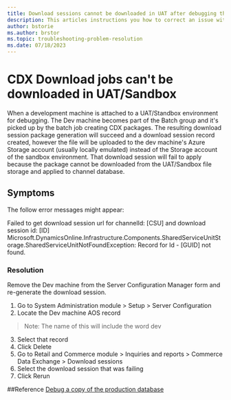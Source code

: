 ```yaml
---
title: Download sessions cannot be downloaded in UAT after debugging the environment. 
description: This articles instructions you how to correct an issue with download sessions not working after debugging in UAT performed. 
author: bstorie
ms.author: brstor
ms.topic: troubleshooting-problem-resolution 
ms.date: 07/18/2023 
---
```


# CDX Download jobs can't be downloaded in UAT/Sandbox
When a development machine is attached to a UAT/Standbox environment for debugging.  The Dev machine becomes part of the Batch group and it's picked up by the batch job creating CDX packages. 
The resulting download session package generation will succeed and a download session record created, however the file will be uploaded to the dev machine's Azure Storage account (usually locally emulated) instead of the Storage account of the sandbox environment.
That download session will fail to apply because the package cannot be downloaded from the UAT/Sandbox file storage and applied to channel database.

## Symptoms
The follow error messages might appear:

Failed to get download session url for channelId: [CSU] and download session id: [ID] 
Microsoft.DynamicsOnline.Infrastructure.Components.SharedServiceUnitStorage.SharedServiceUnitNotFoundException: Record for Id - [GUID]  not found.

### Resolution  
Remove the Dev machine from the Server Configuration Manager form and re-generate the download session.

1. Go to System Administration module > Setup > Server Configuration
2. Locate the Dev machine AOS record 
 >Note: The name of this will include the word dev
3. Select that record
4. Click Delete
5. Go to Retail and Commerce module > Inquiries and reports > Commerce Data Exchange > Download sessions
6. Select the download session that was failing
7. Click Rerun



##Reference
[Debug a copy of the production database](https://learn.microsoft.com/en-us/dynamics365/fin-ops-core/dev-itpro/database/dbmovement-scenario-debugdiag)
